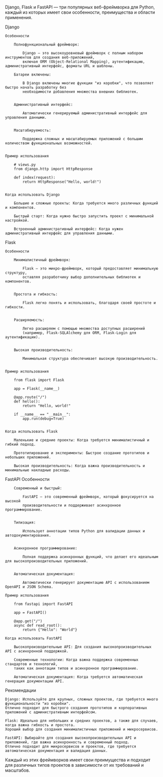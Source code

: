 
Django, Flask и FastAPI — три популярных веб-фреймворка для Python, каждый из которых имеет свои особенности, 
преимущества и области применения. 


Django

    Особенности

        Полнофункциональный фреймворк:
        
            Django — это высокоуровневый фреймворк с полным набором инструментов для создания веб-приложений, 
            включая ORM (Object-Relational Mapping), аутентификацию, административный интерфейс, форматы URL и шаблоны.
    
        Батареи включены:
        
            В Django включены многие функции "из коробки", что позволяет быстро начать разработку без 
            необходимости добавления множества внешних библиотек.
    
    
        Административный интерфейс:
        
            Автоматически генерируемый административный интерфейс для управления данными.
    
    
        Масштабируемость:
    
            Поддержка сложных и масштабируемых приложений с большим количеством функциональных возможностей.
    
    
    Пример использования
        
        # views.py
        from django.http import HttpResponse
        
        def index(request):
            return HttpResponse("Hello, world!")
    
    
    Когда использовать Django
    
        Большие и сложные проекты: Когда требуется много различных функций и компонентов.
      
        Быстрый старт: Когда нужно быстро запустить проект с минимальной настройкой.
      
        Встроенный административный интерфейс: Когда нужен административный интерфейс для управления данными.



Flask

    Особенности

        Минималистичный фреймворк:
        
            Flask — это микро-фреймворк, который предоставляет минимальную структуру, 
            оставляя разработчику выбор дополнительных библиотек и компонентов.
    
    
        Простота и гибкость:
    
            Flask легко понять и использовать, благодаря своей простоте и гибкости.
    
    
        Расширяемость:
    
            Легко расширяем с помощью множества доступных расширений 
            (например, Flask-SQLAlchemy для ORM, Flask-Login для аутентификации).
    
    
        Высокая производительность:
    
            Минимальная структура обеспечивает высокую производительность.
    
    
    Пример использования
        
        from flask import Flask
        
        app = Flask(__name__)
        
        @app.route("/")
        def hello():
            return "Hello, world!"
        
        if __name__ == "__main__":
            app.run(debug=True)
        
        
    Когда использовать Flask
    
        Маленькие и средние проекты: Когда требуется минималистичный и гибкий подход.
        
        Прототипирование и эксперименты: Быстрое создание прототипов и небольших приложений.
        
        Высокая производительность: Когда важна производительность и минимальные накладные расходы.



FastAPI
    Особенности
    
        Современный и быстрый:
        
            FastAPI — это современный фреймворк, который фокусируется на высокой 
            производительности и поддерживает асинхронное программирование.
    
    
        Типизация:
    
            Использует аннотации типов Python для валидации данных и автодокументирования.
    
    
        Асинхронное программирование:
    
            Полная поддержка асинхронных функций, что делает его идеальным для высокопроизводительных приложений.
    
    
        Автоматическая документация:
    
            Автоматически генерирует документацию API с использованием OpenAPI и JSON Schema.
    
    Пример использования
            
        from fastapi import FastAPI
        
        app = FastAPI()
        
        @app.get("/")
        async def read_root():
            return {"Hello": "World"}
        
    Когда использовать FastAPI
    
        Высокопроизводительные API: Для создания высокопроизводительных API с асинхронной поддержкой.
        
        Современные технологии: Когда важна поддержка современных стандартов и технологий, 
        таких как аннотации типов и асинхронное программирование.
        
        Автоматическая документация: Когда требуется автоматическая генерация документации API.



Рекомендации

    Django: Используйте для крупных, сложных проектов, где требуется много функциональности "из коробки". 
    Отлично подходит для быстрого создания прототипов и корпоративных приложений с административным интерфейсом.
    
    Flask: Идеально для небольших и средних проектов, а также для случаев, когда важна гибкость и простота. 
    Хороший выбор для создания минималистичных приложений и микросервисов.
    
    FastAPI: Выбирайте для создания высокопроизводительных API и приложений, где важна асинхронность и современный подход. 
    Отлично подходит для микросервисов и проектов, где требуется автоматическая документация и валидация данных.


Каждый из этих фреймворков имеет свои преимущества и подходит для различных типов проектов в зависимости от их требований и масштабов.